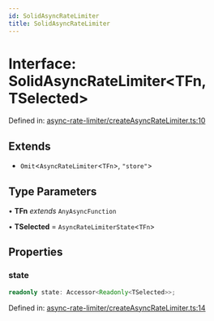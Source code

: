 ```yaml
---
id: SolidAsyncRateLimiter
title: SolidAsyncRateLimiter
---
```


<!-- DO NOT EDIT: this page is autogenerated from the type comments -->

# Interface: SolidAsyncRateLimiter\<TFn, TSelected\>

Defined in: [async-rate-limiter/createAsyncRateLimiter.ts:10](https://github.com/TanStack/pacer/blob/main/packages/solid-pacer/src/async-rate-limiter/createAsyncRateLimiter.ts#L10)

## Extends

- `Omit`\<`AsyncRateLimiter`\<`TFn`\>, `"store"`\>

## Type Parameters

• **TFn** *extends* `AnyAsyncFunction`

• **TSelected** = `AsyncRateLimiterState`\<`TFn`\>

## Properties

### state

```ts
readonly state: Accessor<Readonly<TSelected>>;
```

Defined in: [async-rate-limiter/createAsyncRateLimiter.ts:14](https://github.com/TanStack/pacer/blob/main/packages/solid-pacer/src/async-rate-limiter/createAsyncRateLimiter.ts#L14)
